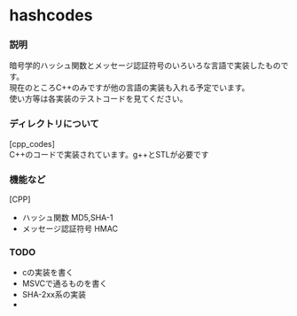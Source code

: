 hashcodes
=========
### 説明
暗号学的ハッシュ関数とメッセージ認証符号のいろいろな言語で実装したものです。  
現在のところC++のみですが他の言語の実装も入れる予定でいます。  
使い方等は各実装のテストコードを見てください。  

### ディレクトリについて
[cpp_codes]  
C++のコードで実装されています。g++とSTLが必要です  

### 機能など
[CPP]
* ハッシュ関数 MD5,SHA-1
* メッセージ認証符号 HMAC


### TODO
* cの実装を書く
* MSVCで通るものを書く
* SHA-2xx系の実装
*

